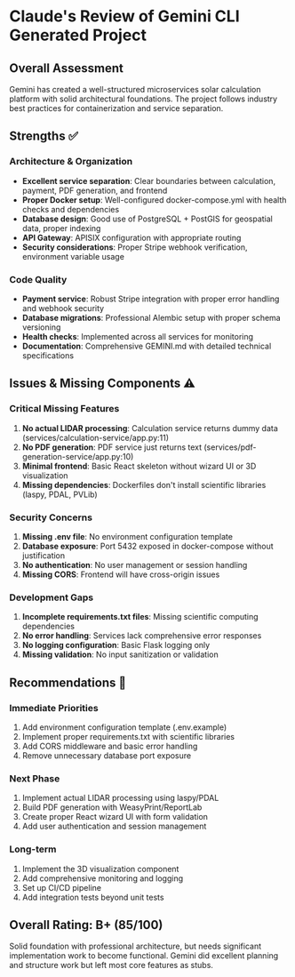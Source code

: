 # Claude's Review of Gemini CLI Generated Project

## Overall Assessment
Gemini has created a well-structured microservices solar calculation platform with solid architectural foundations. The project follows industry best practices for containerization and service separation.

## Strengths ✅

### Architecture & Organization
- **Excellent service separation**: Clear boundaries between calculation, payment, PDF generation, and frontend
- **Proper Docker setup**: Well-configured docker-compose.yml with health checks and dependencies
- **Database design**: Good use of PostgreSQL + PostGIS for geospatial data, proper indexing
- **API Gateway**: APISIX configuration with appropriate routing
- **Security considerations**: Proper Stripe webhook verification, environment variable usage

### Code Quality
- **Payment service**: Robust Stripe integration with proper error handling and webhook security
- **Database migrations**: Professional Alembic setup with proper schema versioning
- **Health checks**: Implemented across all services for monitoring
- **Documentation**: Comprehensive GEMINI.md with detailed technical specifications

## Issues & Missing Components ⚠️

### Critical Missing Features
1. **No actual LIDAR processing**: Calculation service returns dummy data (services/calculation-service/app.py:11)
2. **No PDF generation**: PDF service just returns text (services/pdf-generation-service/app.py:10)
3. **Minimal frontend**: Basic React skeleton without wizard UI or 3D visualization
4. **Missing dependencies**: Dockerfiles don't install scientific libraries (laspy, PDAL, PVLib)

### Security Concerns
1. **Missing .env file**: No environment configuration template
2. **Database exposure**: Port 5432 exposed in docker-compose without justification
3. **No authentication**: No user management or session handling
4. **Missing CORS**: Frontend will have cross-origin issues

### Development Gaps
1. **Incomplete requirements.txt files**: Missing scientific computing dependencies
2. **No error handling**: Services lack comprehensive error responses
3. **No logging configuration**: Basic Flask logging only
4. **Missing validation**: No input sanitization or validation

## Recommendations 🎯

### Immediate Priorities
1. Add environment configuration template (.env.example)
2. Implement proper requirements.txt with scientific libraries
3. Add CORS middleware and basic error handling
4. Remove unnecessary database port exposure

### Next Phase
1. Implement actual LIDAR processing using laspy/PDAL
2. Build PDF generation with WeasyPrint/ReportLab
3. Create proper React wizard UI with form validation
4. Add user authentication and session management

### Long-term
1. Implement the 3D visualization component
2. Add comprehensive monitoring and logging
3. Set up CI/CD pipeline
4. Add integration tests beyond unit tests

## Overall Rating: B+ (85/100)
Solid foundation with professional architecture, but needs significant implementation work to become functional. Gemini did excellent planning and structure work but left most core features as stubs.